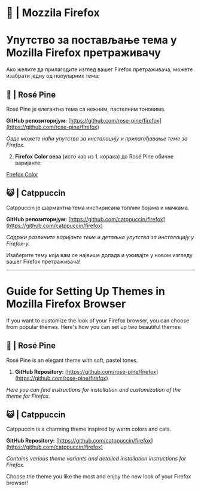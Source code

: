 # 🦊 | Mozzila Firefox

# Упутство за постављање тема у Mozilla Firefox претраживачу

Ако желите да прилагодите изглед вашег Firefox претраживача, можете изабрати једну од популарних тема:

## 🌹 | Rosé Pine

Rosé Pine је елегантна тема са нежним, пастелним тоновима.

**GitHub репозиторијум:**
[https://github.com/rose-pine/firefox](https://github.com/rose-pine/firefox)

*Овде можете наћи упутства за инсталацију и прилагођавање теме за Firefox.*

2. **Firefox Color веза** (исто као из 1. корака) до Rosé Pine обичне варијантe:

[Firefox Color](https://color.firefox.com/?theme=XQAAAAKPAQAAAAAAAABBqYhm849SCia73laEGccwS-xMDPr3WmqH6mLhhyRv-nu52zZ2ZXxbsGmOEknLoZBVSFanWhsjezxhgdCrK27iduavSwvOOiigQih0UlOvLUeJzf6gowAriRj5ek5rgF5SiG4JPvtsgJ1eq9fw0_eEZstNqCi_ueDgCDy9hfOS3KrRkC6ae0NwhO_atJzPxh7wRFDoNx9VNnYtVQrfpx22kzrOtObs1tq6OGCzJIABASG1Mf0qXeW3fBan5GrGn2dnmoflD1b0AwCHpHP1vY-aNrVHjngbt1trpTwTJE5RtsxZdi0sCBW77jujsGxRsLb-9uYBr-TjDYT_9ZHGrQ)

## 😺 | Catppuccin

Catppuccin је шармантна тема инспирисана топлим бојама и мачкама.

**GitHub репозиторијум:**
[https://github.com/catppuccin/firefox](https://github.com/catppuccin/firefox)

*Садржи различите варијанте теме и детаљна упутства за инсталацију у Firefox-у.*

Изаберите тему која вам се највише допада и уживајте у новом изгледу вашег Firefox претраживача!

---

# Guide for Setting Up Themes in Mozilla Firefox Browser

If you want to customize the look of your Firefox browser, you can choose from popular themes. Here's how you can set up two beautiful themes:

## 🌹 | Rosé Pine

Rosé Pine is an elegant theme with soft, pastel tones.

1. **GitHub Repository:**
[https://github.com/rose-pine/firefox](https://github.com/rose-pine/firefox)

*Here you can find instructions for installation and customization of the theme for Firefox.*


## 😺 | Catppuccin

Catppuccin is a charming theme inspired by warm colors and cats.

**GitHub Repository:**
[https://github.com/catppuccin/firefox](https://github.com/catppuccin/firefox)

*Contains various theme variants and detailed installation instructions for Firefox.*

Choose the theme you like the most and enjoy the new look of your Firefox browser!
